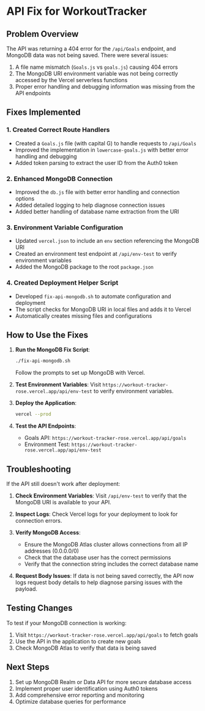 # API Fix for WorkoutTracker

## Problem Overview

The API was returning a 404 error for the `/api/Goals` endpoint, and MongoDB data was not being saved. There were several issues:

1. A file name mismatch (`Goals.js` vs `goals.js`) causing 404 errors
2. The MongoDB URI environment variable was not being correctly accessed by the Vercel serverless functions
3. Proper error handling and debugging information was missing from the API endpoints

## Fixes Implemented

### 1. Created Correct Route Handlers

- Created a `Goals.js` file (with capital G) to handle requests to `/api/Goals`
- Improved the implementation in `lowercase-goals.js` with better error handling and debugging
- Added token parsing to extract the user ID from the Auth0 token

### 2. Enhanced MongoDB Connection

- Improved the `db.js` file with better error handling and connection options
- Added detailed logging to help diagnose connection issues
- Added better handling of database name extraction from the URI

### 3. Environment Variable Configuration

- Updated `vercel.json` to include an `env` section referencing the MongoDB URI
- Created an environment test endpoint at `/api/env-test` to verify environment variables
- Added the MongoDB package to the root `package.json`

### 4. Created Deployment Helper Script

- Developed `fix-api-mongodb.sh` to automate configuration and deployment
- The script checks for MongoDB URI in local files and adds it to Vercel
- Automatically creates missing files and configurations

## How to Use the Fixes

1. **Run the MongoDB Fix Script**:
   ```bash
   ./fix-api-mongodb.sh
   ```
   Follow the prompts to set up MongoDB with Vercel.

2. **Test Environment Variables**:
   Visit `https://workout-tracker-rose.vercel.app/api/env-test` to verify environment variables.

3. **Deploy the Application**:
   ```bash
   vercel --prod
   ```

4. **Test the API Endpoints**:
   - Goals API: `https://workout-tracker-rose.vercel.app/api/goals`
   - Environment Test: `https://workout-tracker-rose.vercel.app/api/env-test`

## Troubleshooting

If the API still doesn't work after deployment:

1. **Check Environment Variables**:
   Visit `/api/env-test` to verify that the MongoDB URI is available to your API.

2. **Inspect Logs**:
   Check Vercel logs for your deployment to look for connection errors.

3. **Verify MongoDB Access**:
   - Ensure the MongoDB Atlas cluster allows connections from all IP addresses (0.0.0.0/0)
   - Check that the database user has the correct permissions
   - Verify that the connection string includes the correct database name

4. **Request Body Issues**:
   If data is not being saved correctly, the API now logs request body details to help diagnose
   parsing issues with the payload.

## Testing Changes

To test if your MongoDB connection is working:

1. Visit `https://workout-tracker-rose.vercel.app/api/goals` to fetch goals
2. Use the API in the application to create new goals
3. Check MongoDB Atlas to verify that data is being saved

## Next Steps

1. Set up MongoDB Realm or Data API for more secure database access
2. Implement proper user identification using Auth0 tokens
3. Add comprehensive error reporting and monitoring
4. Optimize database queries for performance 